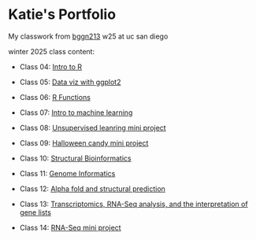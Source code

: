 # Katie's Portfolio
My classwork from [bggn213](https://bioboot.github.io/bggn213_W25/) w25 at uc san diego

winter 2025 class content:

- Class 04: [Intro to R](https://github.com/kmostoller1/bggn213_github/blob/main/class04/class4.pdf)

- Class 05: [Data viz with ggplot2](class05/Class05.html)

- Class 06: [R Functions](https://github.com/kmostoller1/bggn213_github/blob/main/Class06/Class6.pdf)

- Class 07: [Intro to machine learning](https://github.com/kmostoller1/bggn213_github/blob/main/Class07/class07.pdf)

- Class 08: [Unsupervised leanring mini project](https://github.com/kmostoller1/bggn213_github/blob/main/Class08/Miniproject08.pdf)

- Class 09: [Halloween candy mini project](https://github.com/kmostoller1/bggn213_github/blob/main/class09/halloweencandy.pdf)

- Class 10: [Structural Bioinformatics](https://github.com/kmostoller1/bggn213_github/blob/main/Class10/Class10.pdf)

- Class 11: [Genome Informatics](https://github.com/kmostoller1/bggn213_github/blob/main/class11/class11.pdf)

- Class 12: [Alpha fold and structural prediction](https://github.com/kmostoller1/bggn213_github/blob/main/Class12/AlphaFold%20Analysis%20class%2012.pdf)

- Class 13: [Transcriptomics, RNA-Seq analysis, and the interpretation of gene lists](https://github.com/kmostoller1/bggn213_github/blob/main/Class13/Class-13.pdf)

- Class 14: [RNA-Seq mini project](https://github.com/kmostoller1/bggn213_github/blob/main/Class14/Class-14.pdf)


